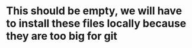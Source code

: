 # This should be empty, we will have to install these files locally because they are too big for git
